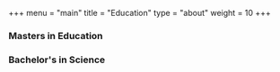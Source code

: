 +++
menu = "main"
title = "Education"
type = "about"
weight = 10
+++

### Masters in Education

### Bachelor's in Science